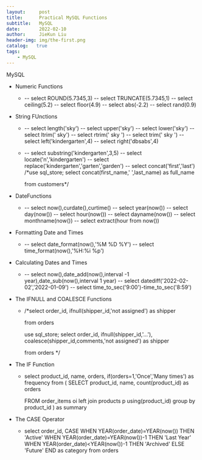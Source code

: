 ```yaml
---
layout:     post
title:      Practical MySQL Functions
subtitle:   MySQL
date:       2022-02-10
author:     JieKun Liu
header-img: img/the-first.png
catalog:   true
tags:
    - MySQL
---
```

MySQL

- Numeric Functions

  - -- select ROUND(5.7345,3)
    -- select TRUNCATE(5.7345,1)
    -- select ceiling(5.2)
    -- select floor(4.9)
    -- select abs(-2.2)
    -- select rand(0.9)

- String FUnctions

  - -- select length('sky')
    -- select upper('sky')
    -- select lower('sky')
    -- select ltrim('    sky')
    -- select rtrim('    sky    ')
    -- select trim('    sky    ')
    -- select left('kindergarten',4)
    -- select right('dbsabs',4)

  - -- select substring('kindergarten',3,5)
    -- select locate('n','kindergarten')
    -- select replace('kindergarten','garten','garden')
    -- select concat('first','last')
    /*use sql_store;
    select concat(first_name,' ',last_name) as full_name

    from customers*/

- DateFunctions

  - -- select now(),curdate(),curtime()
    -- select year(now())
    -- select day(now())
    -- select hour(now())
    -- select dayname(now())
    -- select monthname(now())
    -- select extract(hour from now())

- Formatting Date and Times

  - -- select date_format(now(),'%M %D %Y')
    -- select time_format(now(),'%H:%i %p')

- Calculating Dates and Times

  - -- select now(),date_add(now(),interval -1 year),date_sub(now(),interval 1 year)
    -- select datediff('2022-02-02','2022-01-09')
    -- select time_to_sec('9:00')-time_to_sec('8:59')

- The IFNULL and COALESCE Functions

  - /*select 
    	order_id,
    	ifnull(shipper_id,'not assigned') as shipper
            
    from orders

    use sql_store;
    select 
    	order_id,
        ifnull(shipper_id,'...'),
    	coalesce(shipper_id,comments,'not assigned') as shipper
            
    from orders
    */

- The IF Function

  - select 
    	product_id,
        name,
        orders,
        if(orders=1,'Once','Many times') as frequency
    from
    (
    SELECT
    product_id,
    name,
    count(product_id) as orders

    FROM order_items oi
    left join products p using(product_id)
    group by product_id
    ) as summary 

- The CASE Operator

  - select 
    	order_id,
        CASE
    		WHEN YEAR(order_date)=YEAR(now()) THEN 'Active'
    		WHEN YEAR(order_date)=YEAR(now())-1 THEN 'Last Year'
    		WHEN YEAR(order_date)<YEAR(now())-1 THEN 'Archived'
    		ELSE 'Future'
    	END as category
    from orders


